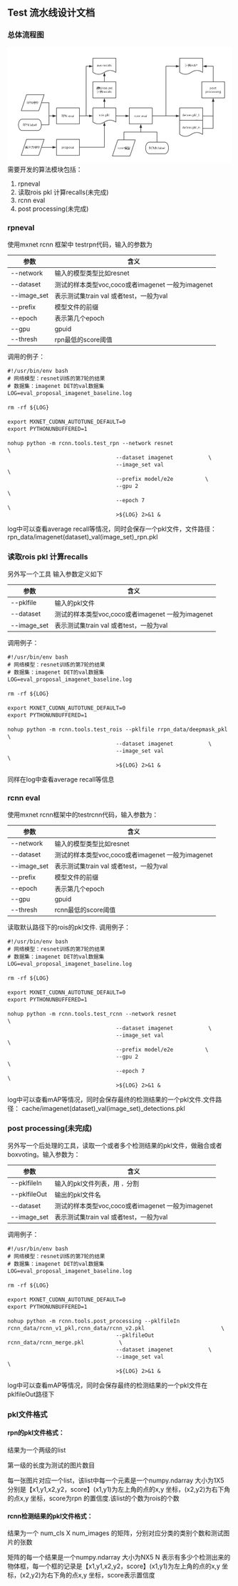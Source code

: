 ## Test 流水线设计文档
### 总体流程图
![testpipline](test-pipline.png)
需要开发的算法模块包括：
1. rpneval
2. 读取rois pkl 计算recalls(未完成)
3. rcnn eval
4. post processing(未完成)

### rpneval 
使用mxnet rcnn 框架中 testrpn代码，输入的参数为

|参数|含义|
|----|----|
|--network|输入的模型类型比如resnet|
|--dataset|测试的样本类型voc,coco或者imagenet 一般为imagenet|
|--image_set|表示测试集train val 或者test，一般为val|
|--prefix|模型文件的前缀|
|--epoch|表示第几个epoch|
|--gpu|gpuid|
|--thresh|rpn最低的score阈值|

调用的例子：

```
#!/usr/bin/env bash
# 网络模型：resnet训练的第7轮的结果
# 数据集：imagenet DET的val数据集
LOG=eval_proposal_imagenet_baseline.log

rm -rf ${LOG}

export MXNET_CUDNN_AUTOTUNE_DEFAULT=0
export PYTHONUNBUFFERED=1

nohup python -m rcnn.tools.test_rpn --network resnet                        \
                                  --dataset imagenet           \
                                  --image_set val                           \
                                  --prefix model/e2e          \
                                  --gpu 2                                   \
                                  --epoch 7                                \
                                  >${LOG} 2>&1 &
```

log中可以查看average recall等情况，同时会保存一个pkl文件，文件路径： rpn_data/imagenet(dataset)_val(image_set)_rpn.pkl

### 读取rois pkl 计算recalls
另外写一个工具 输入参数定义如下

|参数|含义|
|----|----|
|--pklfile|输入的pkl文件|
|--dataset|测试的样本类型voc,coco或者imagenet 一般为imagenet|
|--image_set|表示测试集train val 或者test，一般为val|

调用例子：

```
#!/usr/bin/env bash
# 网络模型：resnet训练的第7轮的结果
# 数据集：imagenet DET的val数据集
LOG=eval_proposal_imagenet_baseline.log

rm -rf ${LOG}

export MXNET_CUDNN_AUTOTUNE_DEFAULT=0
export PYTHONUNBUFFERED=1

nohup python -m rcnn.tools.test_rois --pklfile rrpn_data/deepmask_pkl                        \
                                  --dataset imagenet           \
                                  --image_set val                           \
                                  >${LOG} 2>&1 &
```

同样在log中查看average recall等信息

### rcnn eval

使用mxnet rcnn框架中的testrcnn代码，输入参数为：

|参数|含义|
|----|----|
|--network|输入的模型类型比如resnet|
|--dataset|测试的样本类型voc,coco或者imagenet 一般为imagenet|
|--image_set|表示测试集train val 或者test，一般为val|
|--prefix|模型文件的前缀|
|--epoch|表示第几个epoch|
|--gpu|gpuid|
|--thresh|rcnn最低的score阈值|

读取默认路径下的rois的pkl文件.
调用例子：

```
#!/usr/bin/env bash
# 网络模型：resnet训练的第7轮的结果
# 数据集：imagenet DET的val数据集
LOG=eval_proposal_imagenet_baseline.log

rm -rf ${LOG}

export MXNET_CUDNN_AUTOTUNE_DEFAULT=0
export PYTHONUNBUFFERED=1

nohup python -m rcnn.tools.test_rcnn --network resnet                        \
                                  --dataset imagenet           \
                                  --image_set val                           \
                                  --prefix model/e2e          \
                                  --gpu 2                                   \
                                  --epoch 7                                \
                                  >${LOG} 2>&1 &
```

log中可以查看mAP等情况，同时会保存最终的检测结果的一个pkl文件.文件路径： cache/imagenet(dataset)_val(image_set)_detections.pkl

### post processing(未完成)
另外写一个后处理的工具，读取一个或者多个检测结果的pkl文件，做融合或者boxvoting。输入参数为：

|参数|含义|
|----|----|
|--pklfileIn|输入的pkl文件列表，用 `，`分割|
|--pklfileOut|输出的pkl文件名|
|--dataset|测试的样本类型voc,coco或者imagenet 一般为imagenet|
|--image_set|表示测试集train val 或者test，一般为val|

调用例子：

```
#!/usr/bin/env bash
# 网络模型：resnet训练的第7轮的结果
# 数据集：imagenet DET的val数据集
LOG=eval_proposal_imagenet_baseline.log

rm -rf ${LOG}

export MXNET_CUDNN_AUTOTUNE_DEFAULT=0
export PYTHONUNBUFFERED=1

nohup python -m rcnn.tools.post_processing --pklfileIn rcnn_data/rcnn_v1_pkl,rcnn_data/rcnn_v2.pkl                        \
                                  --pklfileOut rcnn_data/rcnn_merge.pkl           \
                                  --dataset imagenet           \
                                  --image_set val                           \
                                  >${LOG} 2>&1 &
```


log中可以查看mAP等情况，同时会保存最终的检测结果的一个pkl文件在pklfileOut路径下

### pkl文件格式
#### rpn的pkl文件格式：

结果为一个两级的list

第一级的长度为测试的图片数目

每一张图片对应一个list，该list中每一个元素是一个numpy.ndarray 大小为1X5 分别是【x1,y1,x2,y2，score】(x1,y1)为左上角的点的x,y 坐标，(x2,y2)为右下角的点x,y 坐标，score为rpn 的置信度.该list的个数为rois的个数

#### rcnn检测结果的pkl文件格式：
结果为一个 num_cls X num_images 的矩阵，分别对应分类的类别个数和测试图片的张数

矩阵的每一个结果是一个numpy.ndarray 大小为NX5 N 表示有多少个检测出来的物体框，每一个框的记录是【x1,y1,x2,y2，score】(x1,y1)为左上角的点的x,y 坐标，(x2,y2)为右下角的点x,y 坐标，score表示置信度
